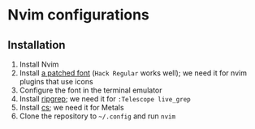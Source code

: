 # Nvim configurations

## Installation

1. Install Nvim
2. Install [a patched font](https://github.com/ryanoasis/nerd-fonts#font-installation) (`Hack Regular` works well); we need it for nvim plugins that use icons
3. Configure the font in the terminal emulator
4. Install [ripgrep](https://github.com/BurntSushi/ripgrep); we need it for `:Telescope live_grep`
5. Install [cs](https://get-coursier.io/); we need it for Metals
6. Clone the repository to `~/.config` and run `nvim`

